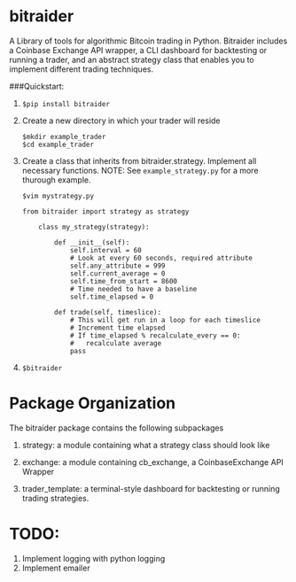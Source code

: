 # bitraider
A Library of tools for algorithmic Bitcoin trading in Python. Bitraider includes a Coinbase
Exchange API wrapper, a CLI dashboard for backtesting or running a trader, and an abstract
strategy class that enables you to implement different trading techniques.

###Quickstart:

1. `$pip install bitraider`

2. Create a new directory in which your trader will reside
    ```
    $mkdir example_trader
    $cd example_trader
    ```

3. Create a class that inherits from bitraider.strategy. Implement all necessary functions.
NOTE: See `example_strategy.py` for a more thurough example.

    ```
    $vim mystrategy.py
    ```

    ```
    from bitraider import strategy as strategy

        class my_strategy(strategy):

            def __init__(self):
                self.interval = 60
                # Look at every 60 seconds, required attribute
                self.any_attribute = 999
                self.current_average = 0
                self.time_from_start = 8600
                # Time needed to have a baseline
                self.time_elapsed = 0

            def trade(self, timeslice):
                # This will get run in a loop for each timeslice
                # Increment time elapsed
                # If time_elapsed % recalculate_every == 0:
                #   recalculate average
                pass
    ```

4. `$bitraider`

Package Organization
====================
The bitraider package contains the following subpackages

1. strategy: a module containing what a strategy class should look like

2. exchange: a module containing cb_exchange, a CoinbaseExchange API Wrapper

3. trader_template: a terminal-style dashboard for backtesting or running trading strategies.

TODO:
======
1. Implement logging with python logging
2. Implement emailer
